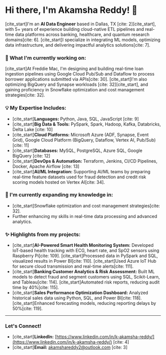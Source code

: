 # Hi there, I'm Akamsha Reddy! 👋

[cite_start]I'm an **AI Data Engineer** based in Dallas, TX [cite: 2][cite_start], with 5+ years of experience building cloud-native ETL pipelines and real-time data platforms across banking, healthcare, and quantum research domains[cite: 6]. [cite_start]I specialize in integrating ML models, optimizing data infrastructure, and delivering impactful analytics solutions[cite: 7].

### 🚀 What I'm currently working on:
[cite_start]At Freddie Mac, I'm designing and building real-time loan ingestion pipelines using Google Cloud Pub/Sub and Dataflow to process borrower applications submitted via APIs[cite: 30]. [cite_start]I'm also optimizing BigQuery and Synapse workloads [cite: 32][cite_start], and gaining proficiency in Snowflake optimization and cost management strategies[cite: 32].

### 💡 My Expertise Includes:

* [cite_start]**Languages:** Python, Java, SQL, JavaScript [cite: 9]
* [cite_start]**Big Data & Tools:** PySpark, Spark, Hadoop, Kafka, Databricks, Delta Lake [cite: 10]
* [cite_start]**Cloud Platforms:** Microsoft Azure (ADF, Synapse, Event Grid), Google Cloud Platform (BigQuery, Dataflow, Vertex AI, Pub/Sub) [cite: 11]
* [cite_start]**Databases:** MySQL, PostgreSQL, Azure SQL, Google BigQuery [cite: 12]
* [cite_start]**DevOps & Automation:** Terraform, Jenkins, CI/CD Pipelines, Docker, Apache Airflow [cite: 13]
* [cite_start]**AI/ML Integration:** Supporting AI/ML teams by preparing real-time feature datasets used for fraud detection and credit risk scoring models hosted on Vertex AI[cite: 34].

### 🌱 I'm currently expanding my knowledge in:
-   [cite_start]Snowflake optimization and cost management strategies[cite: 32].
-   Further enhancing my skills in real-time data processing and advanced analytics.

### ✨ Highlights from my projects:

* [cite_start]**AI-Powered Smart Health Monitoring System:** Developed IoT-based health tracking with ECG, heart rate, and SpO2 sensors using Raspberry Pi[cite: 109]. [cite_start]Processed data in PySpark and SQL, visualized results in Power BI[cite: 110]. [cite_start]Used Azure IoT Hub for secure cloud transmission and real-time alerts[cite: 111].
* [cite_start]**Banking Customer Analytics & Risk Assessment:** Built ML models to detect fraud and segment customers using SQL, Scikit-Learn, and Tableau[cite: 114]. [cite_start]Automated risk reports, reducing audit time by 40%[cite: 115].
* [cite_start]**Sales Performance Optimization Dashboard:** Analyzed historical sales data using Python, SQL, and Power BI[cite: 118]. [cite_start]Enhanced forecasting models, reducing reporting delays by 50%[cite: 119].

---

### Let's Connect!

* [cite_start]**LinkedIn:** [https://www.linkedin.com/in/k-akamsha-reddy/](https://www.linkedin.com/in/k-akamsha-reddy/) [cite: 4]
* [cite_start]**Email:** akamshareddy2@outlook.com [cite: 3]
